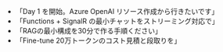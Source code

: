 - 「Day 1 を開始。Azure OpenAI リソース作成から行きたいです」
- 「Functions + SignalR の最小チャットをストリーミング対応で」
- 「RAGの最小構成を30分で作る手順ください」
- 「Fine-tune 20万トークンのコスト見積と段取りを」
